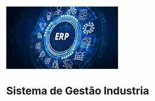 ![banner](https://github.com/urgho/Sistema_gestao_industria/blob/main/img/erp.jpg)
# Sistema de Gestão Industria
